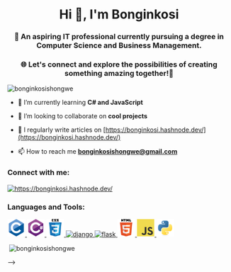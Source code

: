<h1 align="center">Hi 👋, I'm Bonginkosi</h1>
<h3 align="center">👋 An aspiring IT professional currently pursuing a degree in Computer Science and Business Management.</h3>


<h3 align="center">🌐 Let's connect and explore the possibilities of creating something amazing together!🚀</h3>

<p align="left"> <img src="https://komarev.com/ghpvc/?username=bonginkosishongwe&label=Profile%20views&color=0e75b6&style=flat" alt="bonginkosishongwe" /> </p>

- 🌱 I’m currently learning **C# and JavaScript**

- 👯 I’m looking to collaborate on **cool projects**

- 📝 I regularly write articles on [https://bonginkosi.hashnode.dev/](https://bonginkosi.hashnode.dev/)

- 📫 How to reach me **bonginkosishongwe@gmail.com**

<h3 align="left">Connect with me:</h3>
<p align="left">
<a href="https://hashnode.com/https://bonginkosi.hashnode.dev/" target="blank"><img align="center" src="https://raw.githubusercontent.com/rahuldkjain/github-profile-readme-generator/master/src/images/icons/Social/hashnode.svg" alt="https://bonginkosi.hashnode.dev/" height="30" width="40" /></a>
</p>

<h3 align="left">Languages and Tools:</h3>
<p align="left"> <a href="https://www.cprogramming.com/" target="_blank" rel="noreferrer"> <img src="https://raw.githubusercontent.com/devicons/devicon/master/icons/c/c-original.svg" alt="c" width="40" height="40"/> </a> <a href="https://www.w3schools.com/cs/" target="_blank" rel="noreferrer"> <img src="https://raw.githubusercontent.com/devicons/devicon/master/icons/csharp/csharp-original.svg" alt="csharp" width="40" height="40"/> </a> <a href="https://www.w3schools.com/css/" target="_blank" rel="noreferrer"> <img src="https://raw.githubusercontent.com/devicons/devicon/master/icons/css3/css3-original-wordmark.svg" alt="css3" width="40" height="40"/> </a> <a href="https://www.djangoproject.com/" target="_blank" rel="noreferrer"> <img src="https://cdn.worldvectorlogo.com/logos/django.svg" alt="django" width="40" height="40"/> </a> <a href="https://flask.palletsprojects.com/" target="_blank" rel="noreferrer"> <img src="https://www.vectorlogo.zone/logos/pocoo_flask/pocoo_flask-icon.svg" alt="flask" width="40" height="40"/> </a> <a href="https://www.w3.org/html/" target="_blank" rel="noreferrer"> <img src="https://raw.githubusercontent.com/devicons/devicon/master/icons/html5/html5-original-wordmark.svg" alt="html5" width="40" height="40"/> </a> <a href="https://developer.mozilla.org/en-US/docs/Web/JavaScript" target="_blank" rel="noreferrer"> <img src="https://raw.githubusercontent.com/devicons/devicon/master/icons/javascript/javascript-original.svg" alt="javascript" width="40" height="40"/> </a> <a href="https://www.python.org" target="_blank" rel="noreferrer"> <img src="https://raw.githubusercontent.com/devicons/devicon/master/icons/python/python-original.svg" alt="python" width="40" height="40"/> </a> </p>

<p>&nbsp;<img align="center" src="https://github-readme-stats.vercel.app/api?username=bonginkosishongwe&show_icons=true&locale=en" alt="bonginkosishongwe" /></p>

-->
